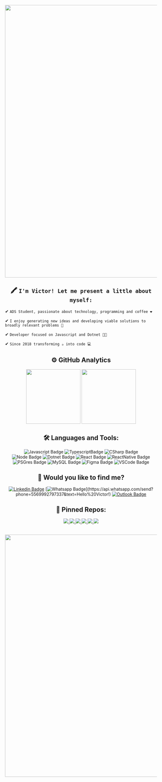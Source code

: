<div align="center">
<img src="https://c.tenor.com/WuOwfnsLcfYAAAAC/star-wars-obi-wan-kenobi.gif" width="900">

## 🖍 `I'm Victor! Let me present a little about myself:`

<div align="left">
 
✔ `ADS Student, passionate about technology, programming and coffee ❤️`

✔ `I enjoy generating new ideas and developing viable solutions to broadly relevant problems 🧠`

✔ `Developer focused on Javascript and Dotnet 👨‍💻`

✔ `Since 2018 transforming ☕ into code 💻 `

 </div>
 
 
## ⚙️  GitHub Analytics
<img height="180em" src="https://github-readme-stats.vercel.app/api?username=victorhenriqu3&show_icons=true&theme=dracula&include_all_commits=true&count_private=true"/>
<img height="180em" src="https://github-readme-stats.vercel.app/api/top-langs/?username=victorhenriqu3&layout=compact&langs_count=7&theme=dracula"/>

## 🛠 Languages and Tools:

![Javascript Badge](https://img.shields.io/badge/JavaScript-323330?style=for-the-badge&logo=javascript&logoColor=F7DF1E)
![TypescriptBadge](https://img.shields.io/badge/TypeScript-007ACC?style=for-the-badge&logo=typescript&logoColor=white)
![CSharp Badge](https://img.shields.io/badge/C%23-239120?style=for-the-badge&logo=c-sharp&logoColor=white)<br>
![Node Badge](https://img.shields.io/badge/Node.js-339933?style=for-the-badge&logo=nodedotjs&logoColor=white)
![Dotnet Badge](https://img.shields.io/badge/.NET-512BD4?style=for-the-badge&logo=dotnet&logoColor=white)
![React Badge](https://img.shields.io/badge/React-20232A?style=for-the-badge&logo=react&logoColor=61DAFB)
![ReactNative Badge](https://img.shields.io/badge/React_Native-20232A?style=for-the-badge&logo=react&logoColor=61DAFB)<br>
![PSGres Badge](https://img.shields.io/badge/PostgreSQL-316192?style=for-the-badge&logo=postgresql&logoColor=white)
![MySQL Badge](https://img.shields.io/badge/MySQL-005C84?style=for-the-badge&logo=mysql&logoColor=white)
![Figma Badge](https://img.shields.io/badge/Figma-F24E1E?style=for-the-badge&logo=figma&logoColor=white)
![VSCode Badge](https://img.shields.io/badge/Visual_Studio_Code-0078D4?style=for-the-badge&logo=visual%20studio%20code&logoColor=white)

## 💬 Would you like to find me?

[![Linkedin Badge](https://img.shields.io/badge/LinkedIn-0077B5?style=for-the-badge&logo=linkedin&logoColor=whitelink=https://https://www.linkedin.com/in/victor-henrique-monteiro-lima/)](https://www.linkedin.com/in/victor-henrique-monteiro-lima/)
[![Whatsapp Badge](https://img.shields.io/badge/WhatsApp-25D366?style=for-the-badge&color=379a3d&logo=whatsapp&logoColor=white&link=https://api.whatsapp.com/send?phone=5569992797337&text=Hello%20Victor!)](https://api.whatsapp.com/send?phone=5569992797337&text=Hello%20Victor!)
[![Outlook Badge](https://img.shields.io/badge/Microsoft_Outlook-0078D4?style=for-the-badge&logo=microsoft-outlook&logoColor=white&link=mailto:victorhenriqu3@outlook.com)](mailto:victorhenriqu3@outlook.com)

 
## 📌 Pinned Repos:
<div>

<a href="https://github.com/victorhenriqu3/Typescript-Api-DIO">
<img src="https://github-readme-stats.vercel.app/api/pin/?username=victorhenriqu3&repo=Typescript-Api-DIO&theme=dracula&show_owner=true"/> </a>
<a href="https://github.com/victorhenriqu3/RN_ToDo_App"><img src="https://github-readme-stats.vercel.app/api/pin/?username=victorhenriqu3&repo=RN_ToDo_App&theme=dracula&show_owner=true"/> </a>
<a href="https://github.com/victorhenriqu3/Pokedex"><img src="https://github-readme-stats.vercel.app/api/pin/?username=victorhenriqu3&repo=Pokedex&theme=dracula&show_owner=true"/> </a>
<a href="https://github.com/victorhenriqu3/IntroducaoEFCore "><img src="https://github-readme-stats.vercel.app/api/pin/?username=victorhenriqu3&repo=IntroducaoEFCore&theme=dracula&show_owner=true"/> </a>
<a href="https://github.com/victorhenriqu3/TBBT-Game"><img src="https://github-readme-stats.vercel.app/api/pin/?username=victorhenriqu3&repo=TBBT-Game&theme=dracula&show_owner=true"/> </a>
<a href="https://github.com/victorhenriqu3/snake_game "><img src="https://github-readme-stats.vercel.app/api/pin/?username=victorhenriqu3&repo=snake_game&theme=dracula&show_owner=true"/> </a>
</div>
 
 <br>
 <br>
 
<div align="center">
<img align="center" width="800" src="https://miro.medium.com/max/800/0*VV3Nmxgv3KX4sLhr.gif">
</div>
 
 </div>
